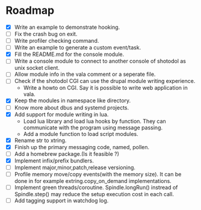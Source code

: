 Roadmap
========

- [x] Write an example to demonstrate hooking.
- [ ] Fix the crash bug on exit.
- [ ] Write profiler checking command.
- [ ] Write an example to generate a custom event/task.
- [x] Fill the README.md for the console module.
- [ ] Write a console module to connect to another console of shotodol as unix socket client.
- [ ] Allow module info in the vala comment or a seperate file.
- [ ] Check if the shotodol CGI can use the drupal module writing experience.
	- Write a howto on CGI. Say it is possible to write web application in vala.
- [x] Keep the modules in namespace like directory.
- [ ] Know more about dbus and systemd projects.
- [x] Add support for module writing in lua. 
	- Load lua library and load lua hooks by function. They can communicate with the program using message passing.
	- Add a module function to load script modules.
- [x] Rename str to xtring.
- [x] Finish up the primary messaging code, named, pollen.
- [ ] Add a homebrew package.(Is it feasible ?)
- [x] Implement infix/prefix bundlers.
- [ ] Implement major,minor,patch,release versioning.
- [ ] Profile memory move/copy events(with the memory size). It can be done in for example extring.copy_on_demand implementations.
- [ ] Implement green threads/coroutine. Spindle.longRun() instread of Spindle.step() may reduce the setup execution cost in each call.
- [ ] Add tagging support in watchdog log.
